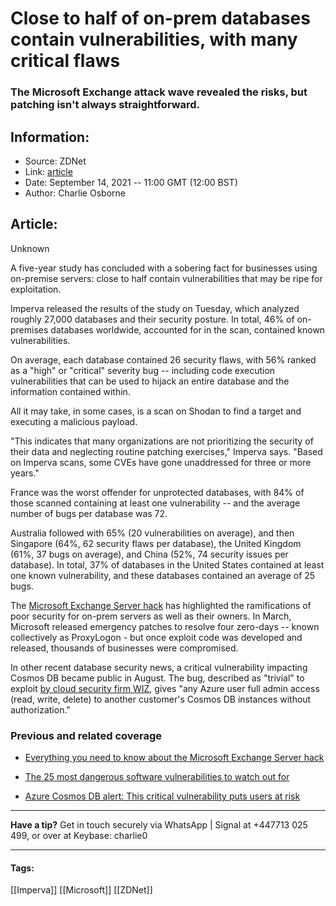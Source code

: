 # Close to half of on-prem databases contain vulnerabilities, with many critical flaws
### The Microsoft Exchange attack wave revealed the risks, but patching isn't always straightforward.

## Information:
+ Source: ZDNet
+ Link: [article](https://www.zdnet.com/article/close-to-half-of-on-prem-databases-contain-vulnerabilities-with-many-critical-flaws/)
+ Date: September 14, 2021 -- 11:00 GMT (12:00 BST)
+ Author: Charlie Osborne


## Article:
Unknown

A five-year study has concluded with a sobering fact for businesses using on-premise servers: close to half contain vulnerabilities that may be ripe for exploitation. 


Imperva released the results of the study on Tuesday, which analyzed roughly 27,000 databases and their security posture. In total, 46% of on-premises databases worldwide, accounted for in the scan, contained known vulnerabilities.  

On average, each database contained 26 security flaws, with 56% ranked as a "high" or "critical" severity bug -- including code execution vulnerabilities that can be used to hijack an entire database and the information contained within.  

All it may take, in some cases, is a scan on Shodan to find a target and executing a malicious payload.  

"This indicates that many organizations are not prioritizing the security of their data and neglecting routine patching exercises," Imperva says. "Based on Imperva scans, some CVEs have gone unaddressed for three or more years." 

France was the worst offender for unprotected databases, with 84% of those scanned containing at least one vulnerability -- and the average number of bugs per database was 72.  

Australia followed with 65% (20 vulnerabilities on average), and then Singapore (64%, 62 security flaws per database), the United Kingdom (61%, 37 bugs on average), and China (52%, 74 security issues per database). In total, 37% of databases in the United States contained at least one known vulnerability, and these databases contained an average of 25 bugs.  






The [Microsoft Exchange Server hack](https://www.zdnet.com/article/everything-you-need-to-know-about-microsoft-exchange-server-hack/) has highlighted the ramifications of poor security for on-prem servers as well as their owners. In March, Microsoft released emergency patches to resolve four zero-days -- known collectively as ProxyLogon - but once exploit code was developed and released, thousands of businesses were compromised.  

In other recent database security news, a critical vulnerability impacting Cosmos DB became public in August. The bug, described as "trivial" to exploit [by cloud security firm WIZ](https://www.zdnet.com/article/azure-cosmos-db-alert-critical-vulnerability-puts-users-at-risk/), gives "any Azure user full admin access (read, write, delete) to another customer's Cosmos DB instances without authorization." 

###  Previous and related coverage

* [Everything you need to know about the Microsoft Exchange Server hack](https://www.zdnet.com/article/everything-you-need-to-know-about-microsoft-exchange-server-hack/)  

* [The 25 most dangerous software vulnerabilities to watch out for](https://www.zdnet.com/article/the-25-most-dangerous-software-vulnerabilities-to-watch-out-for/)  

* [Azure Cosmos DB alert: This critical vulnerability puts users at risk](https://www.zdnet.com/article/azure-cosmos-db-alert-critical-vulnerability-puts-users-at-risk/)  




---

**Have a tip?** Get in touch securely via WhatsApp | Signal at +447713 025 499, or over at Keybase: charlie0



---





#### Tags:
[[Imperva]] [[Microsoft]] [[ZDNet]]
